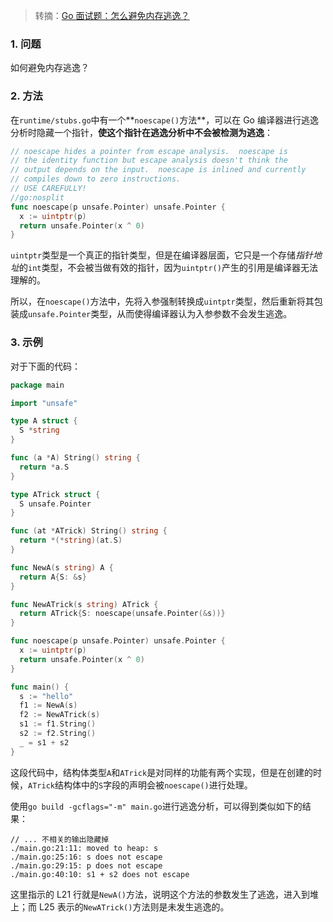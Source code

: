 > 转摘：[Go 面试题：怎么避免内存逃逸？](https://mp.weixin.qq.com/s/RNHpyiiOP5YLIb3UHqtcrQ)

### 1. 问题

如何避免内存逃逸？

### 2. 方法

在`runtime/stubs.go`中有一个**`noescape()`方法**，可以在 Go 编译器进行逃逸分析时隐藏一个指针，**使这个指针在逃逸分析中不会被检测为逃逸**：

```go
// noescape hides a pointer from escape analysis.  noescape is
// the identity function but escape analysis doesn't think the
// output depends on the input.  noescape is inlined and currently
// compiles down to zero instructions.
// USE CAREFULLY!
//go:nosplit
func noescape(p unsafe.Pointer) unsafe.Pointer {
  x := uintptr(p)
  return unsafe.Pointer(x ^ 0)
}
```

`uintptr`类型是一个真正的指针类型，但是在编译器层面，它只是一个存储*指针地址*的`int`类型，不会被当做有效的指针，因为`uintptr()`产生的引用是编译器无法理解的。

所以，在`noescape()`方法中，先将入参强制转换成`uintptr`类型，然后重新将其包装成`unsafe.Pointer`类型，从而使得编译器认为入参参数不会发生逃逸。

### 3. 示例

对于下面的代码：

```go
package main

import "unsafe"

type A struct {
  S *string
}

func (a *A) String() string {
  return *a.S
}

type ATrick struct {
  S unsafe.Pointer
}

func (at *ATrick) String() string {
  return *(*string)(at.S)
}

func NewA(s string) A {
  return A{S: &s}
}

func NewATrick(s string) ATrick {
  return ATrick{S: noescape(unsafe.Pointer(&s))}
}

func noescape(p unsafe.Pointer) unsafe.Pointer {
  x := uintptr(p)
  return unsafe.Pointer(x ^ 0)
}

func main() {
  s := "hello"
  f1 := NewA(s)
  f2 := NewATrick(s)
  s1 := f1.String()
  s2 := f2.String()
  _ = s1 + s2
}
```

这段代码中，结构体类型`A`和`ATrick`是对同样的功能有两个实现，但是在创建的时候，`ATrick`结构体中的`S`字段的声明会被`noescape()`进行处理。

使用`go build -gcflags="-m" main.go`进行逃逸分析，可以得到类似如下的结果：

```
// ... 不相关的输出隐藏掉
./main.go:21:11: moved to heap: s
./main.go:25:16: s does not escape
./main.go:29:15: p does not escape
./main.go:40:10: s1 + s2 does not escape
```

这里指示的 L21 行就是`NewA()`方法，说明这个方法的参数发生了逃逸，进入到堆上；而 L25 表示的`NewATrick()`方法则是未发生逃逸的。

